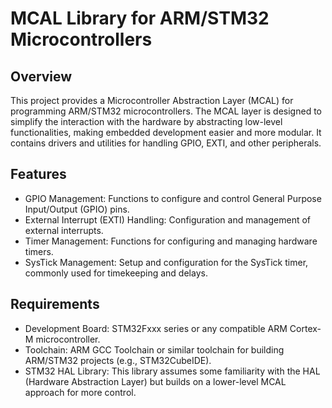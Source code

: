 MCAL Library for ARM/STM32 Microcontrollers
============================================

Overview
---------

This project provides a Microcontroller Abstraction Layer (MCAL) for programming ARM/STM32 microcontrollers. The MCAL layer is designed to simplify the interaction with the hardware by abstracting low-level functionalities, making embedded development easier and more modular. It contains drivers and utilities for handling GPIO, EXTI, and other peripherals.

Features
--------

- GPIO Management: Functions to configure and control General Purpose Input/Output (GPIO) pins.
- External Interrupt (EXTI) Handling: Configuration and management of external interrupts.
- Timer Management: Functions for configuring and managing hardware timers.
- SysTick Management: Setup and configuration for the SysTick timer, commonly used for timekeeping and delays.

Requirements
------------

- Development Board: STM32Fxxx series or any compatible ARM Cortex-M microcontroller.
- Toolchain: ARM GCC Toolchain or similar toolchain for building ARM/STM32 projects (e.g., STM32CubeIDE).
- STM32 HAL Library: This library assumes some familiarity with the HAL (Hardware Abstraction Layer) but builds   on a lower-level MCAL approach for more control.
